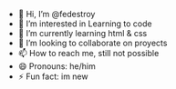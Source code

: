 - 👋 Hi, I’m @fedestroy
- 👀 I’m interested in Learning to code
- 🌱 I’m currently learning html & css
- 💞️ I’m looking to collaborate on proyects  
- 📫 How to reach me, still not possible
- 😄 Pronouns: he/him
- ⚡ Fun fact: im new

<!---
fedestroy/fedestroy is a ✨ special ✨ repository because its `README.md` (this file) appears on your GitHub profile.
You can click the Preview link to take a look at your changes.
--->

